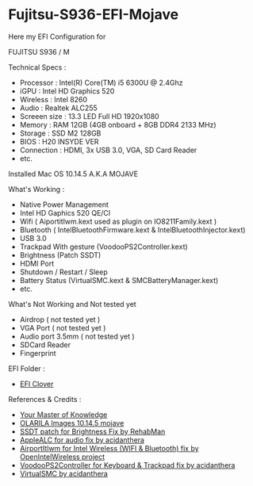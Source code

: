 # Fujitsu-S936-EFI-Mojave
Here my EFI Configuration for

FUJITSU S936 / M

Technical Specs :
- Processor : Intel(R) Core(TM) i5 6300U @ 2.4Ghz
- iGPU : Intel HD Graphics 520
- Wireless : Intel 8260
- Audio : Realtek ALC255
- Screeen size : 13.3 LED Full HD 1920x1080
- Memory : RAM 12GB (4GB onboard + 8GB DDR4 2133 MHz)
- Storage : SSD M2 128GB
- BIOS : H20 INSYDE VER
- Connection : HDMI, 3x USB 3.0, VGA, SD Card Reader
- etc.

Installed Mac OS 10.14.5 A.K.A MOJAVE 

What's Working :
- Native Power Management
- Intel HD Gaphics 520 QE/CI
- Wifi ( Aiportitlwm.kext used as plugin on IO8211Family.kext )
- Bluetooth ( IntelBluetoothFirmware.kext & IntelBluetoothInjector.kext)
- USB 3.0
- Trackpad With gesture (VoodooPS2Controller.kext)
- Brightness (Patch SSDT)
- HDMI Port
- Shutdown / Restart / Sleep
- Battery Status (VirtualSMC.kext & SMCBatteryManager.kext)
- etc.

What's Not Working and Not tested yet
- Airdrop ( not tested yet )
- VGA Port ( not tested yet )
- Audio port 3.5mm ( not tested yet )
- SDCard Reader
- Fingerprint

EFI Folder :
- <a href="https://drive.google.com/file/d/18GI8pdItJ82WrnPGolAdc3CToPBEJNst/view?usp=sharing">EFI Clover</a>

References & Credits :
- <a href="http://google.co.id">Your Master of Knowledge</a>
- <a href="https://www.olarila.com/topic/5139-mojave-olarila/">OLARILA Images 10.14.5 mojave</a>
- <a href="https://www.tonymacx86.com/threads/guide-laptop-backlight-control-using-applebacklightfixup-kext.218222/">SSDT patch for Brightness Fix by RehabMan</a>
- <a href="https://github.com/acidanthera/AppleALC">AppleALC for audio fix by acidanthera</a>
- <a href="https://openintelwireless.github.io/itlwm/Installation.html#airportitlwm">AirportItlwm for Intel Wireless (WIFI & Bluetooth) fix by OpenIntelWireless project</a>
- <a href="https://github.com/acidanthera/VoodooPS2/releases">VoodooPS2Controller for Keyboard & Trackpad fix by acidanthera</a>
- <a href="https://github.com/acidanthera/virtualsmc/releases">VirtualSMC by acidanthera</a> 
